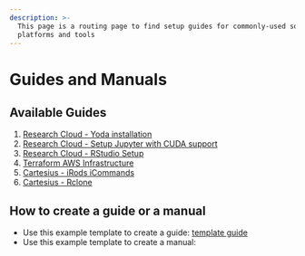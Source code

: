 ```yaml
---
description: >-
  This page is a routing page to find setup guides for commonly-used softwares,
  platforms and tools
---
```


# Guides and Manuals

## Available Guides

1. [Research Cloud - Yoda installation](https://app.gitbook.com/@uu-research-engineering-team/s/guides-and-manuals/research-cloud-yoda-install)
2. [Research Cloud - Setup Jupyter with CUDA support](guides/research-cloud-setup-jupyter-on-ubuntu-18.04-with-cuda.md)
3. [Research Cloud - RStudio Setup](guides/research-cloud-rstudio-setup.md)&#x20;
4. [Terraform AWS Infrastructure](https://uu-research-engineering-team.gitbook.io/guides-and-manuals/guides/terraforming-aws-infrastructure)
5. [Cartesius - iRods iCommands](https://uu-research-engineering-team.gitbook.io/guides-and-manuals/guides/cartesius-irods-icommands)
6. [Cartesius - Rclone](https://uu-research-engineering-team.gitbook.io/guides-and-manuals/guides/cartesius-rclone)

## How to create a guide or a manual

* Use this example template to create a guide: [template guide](manuals/template-guide.md)
* Use this example template to create a manual:

